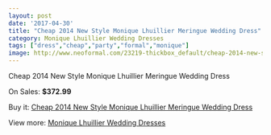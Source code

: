 ```yaml
---
layout: post
date: '2017-04-30'
title: "Cheap 2014 New Style Monique Lhuillier Meringue Wedding Dress"
category: Monique Lhuillier Wedding Dresses
tags: ["dress","cheap","party","formal","monique"]
image: http://www.neoformal.com/23219-thickbox_default/cheap-2014-new-style-monique-lhuillier-meringue-wedding-dress.jpg
---
```

Cheap 2014 New Style Monique Lhuillier Meringue Wedding Dress

On Sales: **$372.99**
<a href="https://www.neoformal.com/en/monique-lhuillier-wedding-dresses-2014/7775-cheap-2014-new-style-monique-lhuillier-meringue-wedding-dress.html"><amp-img layout="responsive" width="600" height="600" src="//www.neoformal.com/23219-thickbox_default/cheap-2014-new-style-monique-lhuillier-meringue-wedding-dress.jpg" alt="Cheap 2014 New Style Monique Lhuillier Meringue Wedding Dress 0" /></a>

Buy it: [Cheap 2014 New Style Monique Lhuillier Meringue Wedding Dress](https://www.neoformal.com/en/monique-lhuillier-wedding-dresses-2014/7775-cheap-2014-new-style-monique-lhuillier-meringue-wedding-dress.html "Cheap 2014 New Style Monique Lhuillier Meringue Wedding Dress")

View more: [Monique Lhuillier Wedding Dresses](https://www.neoformal.com/en/127-monique-lhuillier-wedding-dresses-2014 "Monique Lhuillier Wedding Dresses")